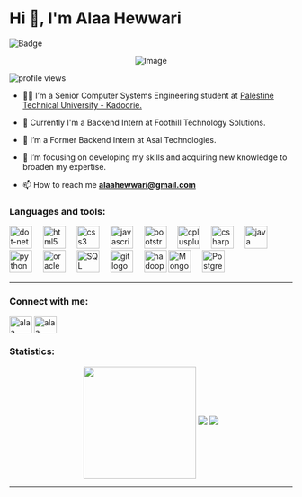 # Hi 👋, I'm Alaa Hewwari
<p align="left">
  <img src="https://img.shields.io/badge/Eng.-Alaa Hewwari-purple" alt="Badge">
</p>
<p align="center">
  <img src="https://mir-s3-cdn-cf.behance.net/project_modules/disp/601014116770475.6068beff4640a.gif" alt="Image">
</p>
<p align="left"> <img src="https://komarev.com/ghpvc/?username=AlaaHewwari&color=800080&style=flat-square&label=Alaa%27s+profile+views" alt="profile views" /> </p>

- 👨‍💻 I’m a Senior Computer Systems Engineering student at [Palestine Technical University - Kadoorie.](https://ptuk.edu.ps/ar/)

- 📍 Currently I'm a Backend Intern at Foothill Technology Solutions.

- 📍 I’m a Former Backend Intern at Asal Technologies.

- 🧠 I’m focusing on developing my skills and acquiring new knowledge to broaden my expertise.

- 📫 How to reach me **alaahewwari@gmail.com**
  
<h3 align="left">Languages and tools:</h3>
<div align="left">
  <img src="https://cdn.jsdelivr.net/gh/devicons/devicon/icons/dot-net/dot-net-plain-wordmark.svg" height="40" alt="dot-net logo"  />
  <img width="12" />
  <img src="https://cdn.jsdelivr.net/gh/devicons/devicon/icons/html5/html5-original.svg" height="40" alt="html5 logo"  />
  <img width="12" />
  <img src="https://cdn.jsdelivr.net/gh/devicons/devicon/icons/css3/css3-original.svg" height="40" alt="css3 logo"  />
  <img width="12" />
  <img src="https://cdn.jsdelivr.net/gh/devicons/devicon/icons/javascript/javascript-original.svg" height="40" alt="javascript logo"  />
  <img width="12" />
  <img src="https://cdn.jsdelivr.net/gh/devicons/devicon/icons/bootstrap/bootstrap-original.svg" height="40" alt="bootstrap logo"/>
  <img width="12" />
  <img src="https://cdn.jsdelivr.net/gh/devicons/devicon/icons/cplusplus/cplusplus-original.svg" height="40" alt="cplusplus logo"  />
  <img width="12" />
  <img src="https://cdn.jsdelivr.net/gh/devicons/devicon/icons/csharp/csharp-original.svg" height="40" alt="csharp logo"  />
  <img width="12" />
  <img src="https://cdn.jsdelivr.net/gh/devicons/devicon/icons/java/java-original.svg" height="40" alt="java logo"  />
  <img width="12" />
  <img src="https://cdn.jsdelivr.net/gh/devicons/devicon/icons/python/python-original.svg" height="40" alt="python logo"  />
  <img width="12" />
  <img src="https://cdn.jsdelivr.net/gh/devicons/devicon/icons/oracle/oracle-original.svg" height="40" alt="oracle logo"  />
  <img width="12" />
  <img src="https://cdn.jsdelivr.net/gh/devicons/devicon/icons/microsoftsqlserver/microsoftsqlserver-plain-wordmark.svg" height="40" alt="SQL Server logo" />
  <img width="12" />
  <img src="https://cdn.jsdelivr.net/gh/devicons/devicon/icons/git/git-original.svg" height="40" alt="git logo"  />
  <img width="12" />
  <img src="https://cdn.jsdelivr.net/gh/devicons/devicon/icons/hadoop/hadoop-original.svg" height="40" alt="hadoop logo"  />
  <img src="https://cdn.jsdelivr.net/gh/devicons/devicon/icons/mongodb/mongodb-original.svg" height="40" alt="MongoDB logo" />
 <img width="12" />
  <img src="https://cdn.jsdelivr.net/gh/devicons/devicon/icons/postgresql/postgresql-original.svg" height="40" alt="PostgreSQL logo" />
</div>
<hr /> 

<h3 align="left" >Connect with me:</h3>
<p align="left">
<a href="https://linkedin.com/in/alaa hewwari" target="blank"><img align="center" src="https://raw.githubusercontent.com/rahuldkjain/github-profile-readme-generator/master/src/images/icons/Social/linked-in-alt.svg" alt="alaa hewwari" height="30" width="40" /></a>
<a href="https://fb.com/alaa hewwari" target="blank"><img align="center" src="https://raw.githubusercontent.com/rahuldkjain/github-profile-readme-generator/master/src/images/icons/Social/facebook.svg" alt="alaa hewwari" height="30" width="40" /></a>
  
<h3 align="left">Statistics:</h3>
<p align="center">
  <img height=200 align="center" src="https://github-readme-stats.vercel.app/api/top-langs?username=AlaaHewwari&layout=compact&langs_count=8&card_width=320&theme=radical"/>
    <img src="https://github-readme-stats.vercel.app/api?username=AlaaHewwari&show_icons=true&theme=radical" />
    <img src="https://github-readme-streak-stats.herokuapp.com/?user=AlaaHewwari&theme=radical" />
</p>
<hr /> 


